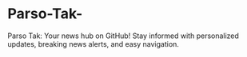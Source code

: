 # Parso-Tak-
Parso Tak: Your news hub on GitHub! Stay informed with personalized updates, breaking news alerts, and easy navigation. 
